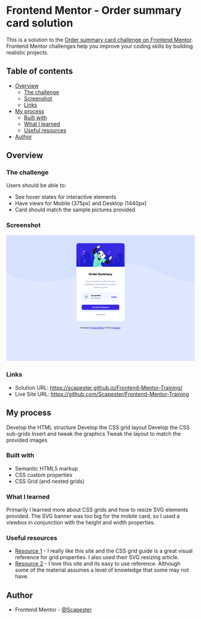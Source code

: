 # Frontend Mentor - Order summary card solution

This is a solution to the [Order summary card challenge on Frontend Mentor](https://www.frontendmentor.io/challenges/order-summary-component-QlPmajDUj). Frontend Mentor challenges help you improve your coding skills by building realistic projects. 

## Table of contents

- [Overview](#overview)
  - [The challenge](#the-challenge)
  - [Screenshot](#screenshot)
  - [Links](#links)
- [My process](#my-process)
  - [Built with](#built-with)
  - [What I learned](#what-i-learned)
  - [Useful resources](#useful-resources)
- [Author](#author)


## Overview

### The challenge

Users should be able to:

- See hover states for interactive elements
- Have views for Mobile (375px) and Desktop (1440px)
- Card should match the sample pictures provided

### Screenshot

![](./images/screenshot-desktop.png)

### Links

- Solution URL: https://scapester.github.io/Frontend-Mentor-Training/
- Live Site URL: https://github.com/Scapester/Frontend-Mentor-Training

## My process

Develop the HTML structure
Develop the CSS grid layout
Develop the CSS sub-grids
Insert and tweak the graphics
Tweak the layout to match the provided images

### Built with

- Semantic HTML5 markup
- CSS custom properties
- CSS Grid (and nested grids)

### What I learned

Primarily I learned more about CSS grids and how to resize SVG elements provided. The SVG banner was too big for the mobile card, so I used a viewbox in conjunction with the height and width properties. 

### Useful resources

- [Resource 1](https://css-tricks.com/) - I really like this site and the CSS grid guide is a great visual reference for grid properties. I also used their SVG resizing article.
- [Resource 2](https://developer.mozilla.org/en-US/) - I love this site and its easy to use reference. Although some of the material assumes a level of knowledge that some may not have.

## Author

- Frontend Mentor - [@Scapester](https://www.frontendmentor.io/profile/Scapester)
